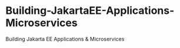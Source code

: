 # Building-JakartaEE-Applications-Microservices
Building Jakarta EE Applications &amp; Microservices

